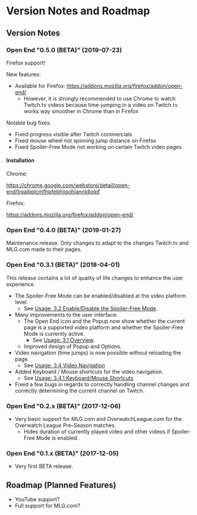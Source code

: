 # Version Notes and Roadmap


## Version Notes


### Open End "0.5.0 (BETA)" (2019-07-23)

Firefox support!

New features:

- Available for Firefox: https://addons.mozilla.org/firefox/addon/open-end/
  - However, it is strongly recommended to use Chrome to watch Twitch.tv videos because time-jumping in a video on Twitch.tv works way smoother in Chrome than in Firefox

Notable bug fixes:

- Fixed progress visible after Twitch commercials
- Fixed mouse wheel not spinning jump distance on Firefox
- Fixed Spoiler-Free Mode not working on certain Twitch video pages


#### Installation

Chrome:

https://chrome.google.com/webstore/detail/open-end/bgajbplcmfhpfebhiigohjannldlolpf

Firefox:

https://addons.mozilla.org/firefox/addon/open-end/

### Open End "0.4.0 (BETA)" (2019-01-27)

Maintenance release. Only changes to adapt to the changes Twitch.tv and MLG.com made to their pages.


### Open End "0.3.1 (BETA)" (2018-04-01)

This release contains a lot of quality of life changes to enhance the user experience.

- The Spoiler-Free Mode can be enabled/disabled at the video platform level.
  - See [Usage: 3.2 Enable/Disable the Spoiler-Free Mode](../README.md#32-enabledisable-the-spoiler-free-mode).
- Many improvements to the user interface:
  - The Open End icon and the Popup now show whether the current page is a supported video platform and whether the Spoiler-Free Mode is currently active.
    - See [Usage: 3.1 Overview](../README.md#31-overview). 
  - Improved design of Popup and Options.
- Video navigation (time jumps) is now possible without reloading the page.
  - See [Usage: 3.4 Video Navigation](../README.md#34-video-navigation)
- Added Keyboard / Mouse shortcuts for the video navigation.
  - See [Usage: 3.4.1 Keyboard/Mouse Shortcuts](../README.md#341-keyboardmouse-shortcuts).
- Fixed a few bugs in regards to correctly handling channel changes and correctly determining the current channel on Twitch.


### Open End "0.2.x (BETA)" (2017-12-06)
- Very basic support for MLG.com and OverwatchLeague.com for the Overwatch League Pre-Season matches.
  - Hides duration of currently played video and other videos if Spoiler-Free Mode is enabled.
  
  
### Open End "0.1.x (BETA)" (2017-12-05)
- Very first BETA release.


## Roadmap (Planned Features)
- YouTube support?
- Full support for MLG.com?
